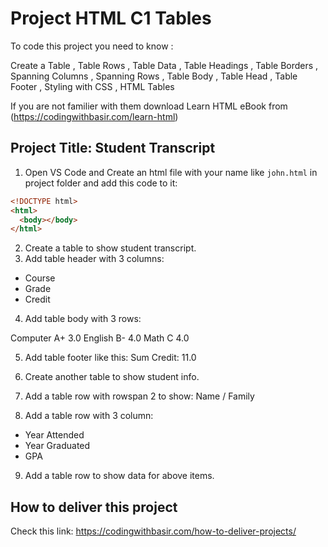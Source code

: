 # Project HTML C1 Tables

To code this project you need to know :

Create a Table
, Table Rows
, Table Data
, Table Headings
, Table Borders
, Spanning Columns
, Spanning Rows
, Table Body
, Table Head
, Table Footer
, Styling with CSS
, HTML Tables

If you are not familier with them download Learn HTML eBook from (https://codingwithbasir.com/learn-html)

## Project Title: Student Transcript

1. Open VS Code and Create an html file with your name like `john.html` in project folder and add this code to it:

```html
<!DOCTYPE html>
<html>
  <body></body>
</html>
```

2. Create a table to show student transcript.
3. Add table header with 3 columns:

- Course
- Grade
- Credit

4. Add table body with 3 rows:

Computer A+ 3.0
English B- 4.0
Math C 4.0

5. Add table footer like this:
   Sum Credit: 11.0

6. Create another table to show student info.

7. Add a table row with rowspan 2 to show:
   Name / Family

8. Add a table row with 3 column:

- Year Attended
- Year Graduated
- GPA

9. Add a table row to show data for above items.

## How to deliver this project

Check this link: https://codingwithbasir.com/how-to-deliver-projects/
